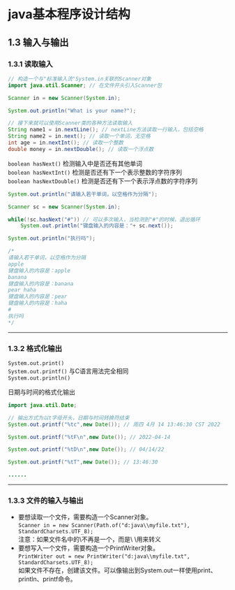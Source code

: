 # java基本程序设计结构
## 1.3 输入与输出
### 1.3.1 读取输入
```java
// 构造一个与"标准输入流"System.in关联的Scanner对象
import java.util.Scanner; // 在文件开头引入Scanner包

Scanner in = new Scanner(System.in);

System.out.println("What is your name?");

// 接下来就可以使用Scanner类的各种方法读取输入
String name1 = in.nextLine(); // nextLine方法读取一行输入，包括空格
String name2 = in.next(); // 读取一个单词，无空格
int age = in.nextInt(); // 读取一个整数
double money = in.nextDouble(); // 读取一个浮点数
```
`boolean hasNext()` 检测输入中是否还有其他单词  
`boolean hasNextInt()` 检测是否还有下一个表示整数的字符序列  
`boolean hasNextDouble()`  检测是否还有下一个表示浮点数的字符序列  
```java
System.out.println("请输入若干单词，以空格作为分隔");

Scanner sc = new Scanner(System.in);

while(!sc.hasNext("#")) // 可以多次输入，当检测到"#"的时候，退出循环
    System.out.println("键盘输入的内容是："+ sc.next());

System.out.println("执行吗");

/*
请输入若干单词，以空格作为分隔
apple
键盘输入的内容是：apple
banana 
键盘输入的内容是：banana
pear haha
键盘输入的内容是：pear
键盘输入的内容是：haha
#
执行吗
*/
```
___
### 1.3.2 格式化输出
`System.out.print()`  
`System.out.printf()` 与C语言用法完全相同  
`System.out.println()`    
  
日期与时间的格式化输出
```java
import java.util.Date;

// 输出方式为以t字母开头，日期与时间转换符结束
System.out.printf("%tc",new Date()); // 周四 4月 14 13:46:30 CST 2022

System.out.printf("%tF\n",new Date()); // 2022-04-14

System.out.printf("%tD\n",new Date()); // 04/14/22

System.out.printf("%tT",new Date()); // 13:46:30

......
```
___
### 1.3.3 文件的输入与输出
+ 要想读取一个文件，需要构造一个Scanner对象。  
`Scanner in = new Scanner(Path.of("d:java\\myfile.txt"), StandardCharsets.UTF_8);`  
注意：如果文件名中的\不再是一个，而是\ \用来转义  
+ 要想写入一个文件，需要构造一个PrintWriter对象。  
`PrintWriter out = new PrintWriter("d:java\\myfile.txt", StandardCharsets.UTF_8);`  
如果文件不存在，创建该文件。可以像输出到System.out一样使用print、println、printf命令。

